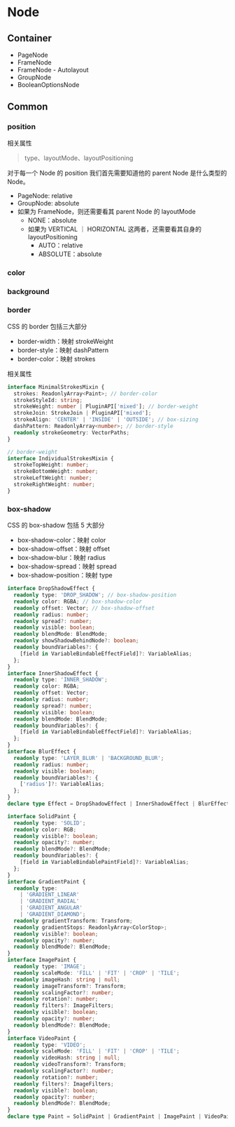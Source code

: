 # Node

## Container

- PageNode
- FrameNode
- FrameNode - Autolayout
- GroupNode
- BooleanOptionsNode

## Common

### position

相关属性

> type、layoutMode、layoutPositioning

对于每一个 Node 的 position 我们首先需要知道他的 parent Node 是什么类型的 Node。

- PageNode: relative
- GroupNode: absolute
- 如果为 FrameNode，则还需要看其 parent Node 的 layoutMode
  - NONE：absolute
  - 如果为 VERTICAL ｜ HORIZONTAL 这两者，还需要看其自身的 layoutPositioning
    - AUTO：relative
    - ABSOLUTE：absolute


### color

### background

### border

CSS 的 border 包括三大部分

- border-width：映射 strokeWeight
- border-style：映射 dashPattern
- border-color：映射 strokes

相关属性

```ts
interface MinimalStrokesMixin {
  strokes: ReadonlyArray<Paint>; // border-color
  strokeStyleId: string;
  strokeWeight: number | PluginAPI['mixed']; // border-weight
  strokeJoin: StrokeJoin | PluginAPI['mixed'];
  strokeAlign: 'CENTER' | 'INSIDE' | 'OUTSIDE'; // box-sizing
  dashPattern: ReadonlyArray<number>; // border-style
  readonly strokeGeometry: VectorPaths;
}

// border-weight
interface IndividualStrokesMixin {
  strokeTopWeight: number;
  strokeBottomWeight: number;
  strokeLeftWeight: number;
  strokeRightWeight: number;
}
```

### box-shadow

CSS 的 box-shadow 包括 5 大部分

- box-shadow-color：映射 color
- box-shadow-offset：映射 offset
- box-shadow-blur：映射 radius
- box-shadow-spread：映射 spread
- box-shadow-position：映射 type

```ts
interface DropShadowEffect {
  readonly type: 'DROP_SHADOW'; // box-shadow-position
  readonly color: RGBA; // box-shadow-color
  readonly offset: Vector; // box-shadow-offset
  readonly radius: number;
  readonly spread?: number;
  readonly visible: boolean;
  readonly blendMode: BlendMode;
  readonly showShadowBehindNode?: boolean;
  readonly boundVariables?: {
    [field in VariableBindableEffectField]?: VariableAlias;
  };
}
interface InnerShadowEffect {
  readonly type: 'INNER_SHADOW';
  readonly color: RGBA;
  readonly offset: Vector;
  readonly radius: number;
  readonly spread?: number;
  readonly visible: boolean;
  readonly blendMode: BlendMode;
  readonly boundVariables?: {
    [field in VariableBindableEffectField]?: VariableAlias;
  };
}
interface BlurEffect {
  readonly type: 'LAYER_BLUR' | 'BACKGROUND_BLUR';
  readonly radius: number;
  readonly visible: boolean;
  readonly boundVariables?: {
    ['radius']?: VariableAlias;
  };
}
declare type Effect = DropShadowEffect | InnerShadowEffect | BlurEffect;
```

```ts
interface SolidPaint {
  readonly type: 'SOLID';
  readonly color: RGB;
  readonly visible?: boolean;
  readonly opacity?: number;
  readonly blendMode?: BlendMode;
  readonly boundVariables?: {
    [field in VariableBindablePaintField]?: VariableAlias;
  };
}
interface GradientPaint {
  readonly type:
    | 'GRADIENT_LINEAR'
    | 'GRADIENT_RADIAL'
    | 'GRADIENT_ANGULAR'
    | 'GRADIENT_DIAMOND';
  readonly gradientTransform: Transform;
  readonly gradientStops: ReadonlyArray<ColorStop>;
  readonly visible?: boolean;
  readonly opacity?: number;
  readonly blendMode?: BlendMode;
}
interface ImagePaint {
  readonly type: 'IMAGE';
  readonly scaleMode: 'FILL' | 'FIT' | 'CROP' | 'TILE';
  readonly imageHash: string | null;
  readonly imageTransform?: Transform;
  readonly scalingFactor?: number;
  readonly rotation?: number;
  readonly filters?: ImageFilters;
  readonly visible?: boolean;
  readonly opacity?: number;
  readonly blendMode?: BlendMode;
}
interface VideoPaint {
  readonly type: 'VIDEO';
  readonly scaleMode: 'FILL' | 'FIT' | 'CROP' | 'TILE';
  readonly videoHash: string | null;
  readonly videoTransform?: Transform;
  readonly scalingFactor?: number;
  readonly rotation?: number;
  readonly filters?: ImageFilters;
  readonly visible?: boolean;
  readonly opacity?: number;
  readonly blendMode?: BlendMode;
}
declare type Paint = SolidPaint | GradientPaint | ImagePaint | VideoPaint;
```

